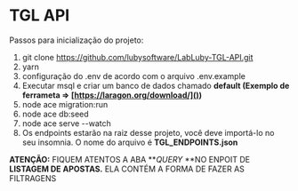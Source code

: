 # TGL API

Passos para inicialização do projeto:

1. git clone https://github.com/lubysoftware/LabLuby-TGL-API.git
2. yarn
3. configuração do .env de acordo com o arquivo .env.example
4. Executar msql e criar um banco de dados chamado **default (Exemplo de ferrameta => [https://laragon.org/download/]())**
5. node ace migration:run
6. node ace db:seed
7. node ace serve --watch
8. Os endpoints estarão na raiz desse projeto, você deve importá-lo no seu insomnia. O nome do arquivo é **TGL_ENDPOINTS.json**

**ATENÇÃO:** FIQUEM ATENTOS A ABA **_QUERY_ **NO ENPOIT DE **LISTAGEM DE APOSTAS.** ELA CONTÉM A FORMA DE FAZER AS FILTRAGENS
